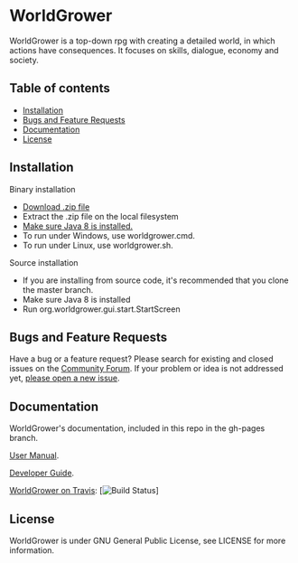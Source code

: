 # WorldGrower

WorldGrower is a top-down rpg with creating a detailed world, in which actions have consequences.
It focuses on skills, dialogue, economy and society.

## Table of contents
- [Installation](#installation)
- [Bugs and Feature Requests](#bugs-and-feature-requests)
- [Documentation](#documentation)
- [License](#license)

## Installation<a name="installation"></a>

Binary installation

*   [Download .zip file](http://worldgrower.github.io/WorldGrower/releases/worldgrower-0.0.1-alpha.zip)
*   Extract the .zip file on the local filesystem
*   [Make sure Java 8 is installed.](http://www.oracle.com/technetwork/java/javase/downloads/jre8-downloads-2133155.html)
*   To run under Windows, use worldgrower.cmd.
*   To run under Linux, use worldgrower.sh.
    
Source installation

*   If you are installing from source code, it's recommended that you clone the master branch.
*   Make sure Java 8 is installed
*   Run org.worldgrower.gui.start.StartScreen


## Bugs and Feature Requests<a name="bugs-and-feature-requests"></a>

Have a bug or a feature request?  Please search for existing and closed issues
on the [Community
Forum](https://forum). If your
problem or idea is not addressed yet, [please open a new
issue](https://issue).


## Documentation<a name="documentation"></a>

WorldGrower's documentation, included in this repo in the gh-pages branch.

[User Manual](http://worldgrower.github.io/WorldGrower/UserManual.htm).

[Developer Guide](http://worldgrower.github.io/WorldGrower/DeveloperGuide.htm).

[WorldGrower on Travis](https://travis-ci.org/WorldGrower/WorldGrower): [![Build Status](https://travis-ci.org/WorldGrower/WorldGrower.svg?branch=master)]

## License<a name="license"></a>

WorldGrower is under GNU General Public License, see LICENSE for more information.

